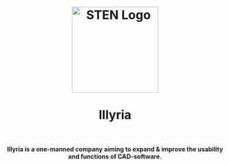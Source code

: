 <a name="readme-top"></a>

<h1 align="center">
  <br>
    <a href="https://structura-engineering.com/">
      <img src="https://github.com/Structura-Engineering/.github/blob/main/icons/sten_short_logo.svg" alt="STEN Logo" width="200">
    </a>
  <br><br>
  Illyria
  <br>
  <br>
</h1>

<h4 align="center">Illyria is a one-manned company aiming to expand & improve the usability and functions of CAD-software.</h4>
